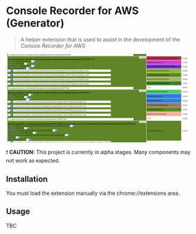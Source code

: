 # Console Recorder for AWS (Generator)

> A helper extension that is used to assist in the development of the _Console Recorder for AWS_


![Screenshot](screen1.png)

:exclamation: **CAUTION:** This project is currently in alpha stages. Many components may not work as expected.


## Installation

You must load the extension manually via the chrome://extensions area.

## Usage

TBC
